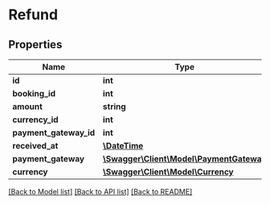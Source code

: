 # Refund

## Properties
Name | Type | Description | Notes
------------ | ------------- | ------------- | -------------
**id** | **int** |  | [optional] 
**booking_id** | **int** |  | [optional] 
**amount** | **string** |  | [optional] 
**currency_id** | **int** |  | [optional] 
**payment_gateway_id** | **int** |  | [optional] 
**received_at** | [**\DateTime**](Date.md) |  | [optional] 
**payment_gateway** | [**\Swagger\Client\Model\PaymentGateway**](PaymentGateway.md) |  | [optional] 
**currency** | [**\Swagger\Client\Model\Currency**](Currency.md) |  | [optional] 

[[Back to Model list]](../README.md#documentation-for-models) [[Back to API list]](../README.md#documentation-for-api-endpoints) [[Back to README]](../README.md)


